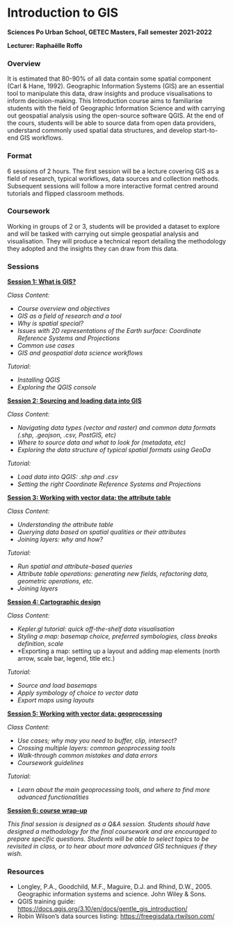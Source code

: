 # Introduction to GIS
**Sciences Po Urban School, GETEC Masters, Fall semester 2021-2022**

**Lecturer: Raphaëlle Roffo**

### Overview
It is estimated that 80-90% of all data contain some spatial component (Carl & Hane, 1992). Geographic Information Systems (GIS) are an essential tool to manipulate this data, draw insights and produce visualisations to inform decision-making. This Introduction course aims to familiarise students with the field of Geographic Information Science and with carrying out geospatial analysis using the open-source software QGIS. At the end of the cours, students will be able to source data from open data providers, understand commonly used spatial data structures, and develop start-to-end GIS workflows.


### Format
6 sessions of 2 hours. The first session will be a lecture covering GIS as a field of research, typical workflows, data sources and collection methods. Subsequent sessions will follow a more interactive format centred around tutorials and flipped classroom methods.

### Coursework
Working in groups of 2 or 3, students will be provided a dataset to explore and will be tasked with carrying out simple geospatial analysis and visualisation. They will produce a technical report detailing the methodology they adopted and the insights they can draw from this data.

### Sessions


[**Session 1: What is GIS?**](https://raphaelleroffo.github.io/docs/intro-to-gis/intro-tutorial1.md)


*Class Content:*

- *Course overview and objectives*
- *GIS as a field of research and a tool*
- *Why is spatial special?*
- *Issues with 2D representations of the Earth surface: Coordinate Reference Systems and Projections*
- *Common use cases*
- *GIS and geospatial data science workflows*

*Tutorial:*

- *Installing QGIS*
- *Exploring the QGIS console*


[**Session 2: Sourcing and loading data into GIS**](https://raphaelleroffo.github.io/docs/intro-to-gis/intro-tutorial2.md)

*Class Content:*
- *Navigating data types (vector and raster) and common data formats (.shp, .geojson, .csv, PostGIS, etc)*
- *Where to source data and what to look for (metadata, etc)*
- *Exploring the data structure of typical spatial formats using GeoDa*

*Tutorial:*

- *Load data into QGIS: .shp and .csv*
- *Setting the right Coordinate Reference Systems and Projections*



[**Session 3: Working with vector data: the attribute table**](https://raphaelleroffo.github.io/docs/intro-to-gis/intro-tutorial3.md)

*Class Content:*

- *Understanding the attribute table*
- *Querying data based on spatial qualities or their attributes*
- *Joining layers: why and how?*

*Tutorial:*
- *Run spatial and attribute-based queries*
- *Attribute table operations: generating new fields, refactoring data, geometric operations, etc.*
- *Joining layers*


[**Session 4: Cartographic design**](https://raphaelleroffo.github.io/docs/intro-to-gis/intro-tutorial4.md)

*Class Content:*
- *Kepler.gl tutorial: quick off-the-shelf data visualisation*
- *Styling a map: basemap choice, preferred symbologies, class breaks definition, scale*
- *Exporting a map: setting up a layout and adding map elements (north arrow, scale bar, legend, title etc.) 

*Tutorial:*
- *Source and load basemaps*
- *Apply symbology of choice to vector data*
- *Export maps using layouts*


[**Session 5: Working with vector data: geoprocessing**](https://raphaelleroffo.github.io/docs/intro-to-gis/intro-tutorial5.md)

*Class Content:*

- *Use cases; why may you need to buffer, clip, intersect?*
- *Crossing multiple layers: common geoprocessing tools*
- *Walk-through common mistakes and data errors*
- *Coursework guidelines*

*Tutorial:*
- *Learn about the main geoprocessing tools, and where to find more advanced functionalities*


[**Session 6: course wrap-up**](https://raphaelleroffo.github.io/docs/intro-to-gis/intro-tutorial6.md)

*This final session is designed as a Q&A session. Students should have designed a methodology for the final coursework and are encouraged to prepare specific questions. Students will be able to select topics to be revisited in class, or to hear about more advanced GIS techniques if they wish.*


### Resources

- Longley, P.A., Goodchild, M.F., Maguire, D.J. and Rhind, D.W., 2005. Geographic information systems and science. John Wiley & Sons.
- QGIS training guide: https://docs.qgis.org/3.10/en/docs/gentle_gis_introduction/
- Robin Wilson’s data sources listing: https://freegisdata.rtwilson.com/
